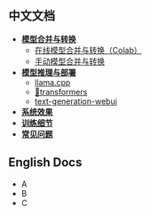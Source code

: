 ## 中文文档
- **[模型合并与转换](https://github.com/ymcui/Chinese-LLaMA-Alpaca/wiki/模型合并与转换)**
  - [在线模型合并与转换（Colab）](https://github.com/ymcui/Chinese-LLaMA-Alpaca/wiki/在线模型合并与转换)
  - [手动模型合并与转换](https://github.com/ymcui/Chinese-LLaMA-Alpaca/wiki/手动模型合并与转换)
- **[模型推理与部署](https://github.com/ymcui/Chinese-LLaMA-Alpaca/wiki/模型推理与部署)**
  - [llama.cpp](https://github.com/ymcui/Chinese-LLaMA-Alpaca/wiki/llama.cpp量化部署)
  - [🤗transformers](https://github.com/ymcui/Chinese-LLaMA-Alpaca/wiki/使用Transformers推理)
  - [text-generation-webui](https://github.com/ymcui/Chinese-LLaMA-Alpaca/wiki/使用text-generation-webui搭建界面)
- **[系统效果](https://github.com/ymcui/Chinese-LLaMA-Alpaca/wiki/系统效果)**
- **[训练细节](https://github.com/ymcui/Chinese-LLaMA-Alpaca/wiki/训练细节)**
- **[常见问题](https://github.com/ymcui/Chinese-LLaMA-Alpaca/wiki/常见问题)**


## English Docs
- A
- B
- C
